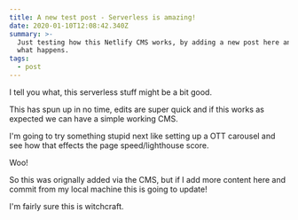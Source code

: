 ```yaml
---
title: A new test post - Serverless is amazing!
date: 2020-01-10T12:08:42.340Z
summary: >-
  Just testing how this Netlify CMS works, by adding a new post here and seeing
  what happens.
tags:
  - post
---
```

I tell you what, this serverless stuff might be a bit good.

This has spun up in no time, edits are super quick and if this works as expected we can have a simple working CMS.

I'm going to try something stupid next like setting up a OTT carousel and see how that effects the page speed/lighthouse score.

Woo!

So this was orignally added via the CMS, but if I add more content here and commit from my local machine this is going to update!

I'm fairly sure this is witchcraft.
